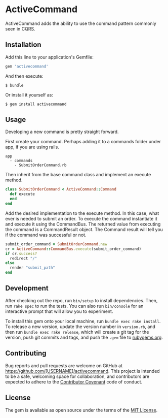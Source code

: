 # ActiveCommand

ActiveCommand adds the ability to use the command pattern commonly seen in CQRS.

## Installation

Add this line to your application's Gemfile:

```ruby
gem 'activecommand'
```

And then execute:

    $ bundle

Or install it yourself as:

    $ gem install activecommand

## Usage

Developing a new command is pretty straight forward.

First create your command.  Perhaps adding it to a commands folder under app, if you are using rails.

    app
      - commands
        - SubmitOrderCommand.rb

Then inherit from the base command class and implement an execute method.

```ruby
class SubmitOrderCommand < ActiveCommand::Command
  def execute
  end
end
```

Add the desired implementation to the execute method.  In this case, what ever is needed to submit an order. To
execute the command instantiate it and execute it using the CommandBus.  The returned value from executing the command
is a CommandResult object.  The Command result will tell you if the command was successful or not.

```ruby
submit_order_command = SubmitOrderCommand.new
cr = ActiveCommand::CommandBus.execute(submit_order_command)
if cr.success?
  redirect "/"
else
  render "submit_path"
end
```

## Development

After checking out the repo, run `bin/setup` to install dependencies. Then, run `rake spec` to run the tests. You can also run `bin/console` for an interactive prompt that will allow you to experiment.

To install this gem onto your local machine, run `bundle exec rake install`. To release a new version, update the version number in `version.rb`, and then run `bundle exec rake release`, which will create a git tag for the version, push git commits and tags, and push the `.gem` file to [rubygems.org](https://rubygems.org).

## Contributing

Bug reports and pull requests are welcome on GitHub at https://github.com/[USERNAME]/activecommand. This project is intended to be a safe, welcoming space for collaboration, and contributors are expected to adhere to the [Contributor Covenant](contributor-covenant.org) code of conduct.


## License

The gem is available as open source under the terms of the [MIT License](http://opensource.org/licenses/MIT).

